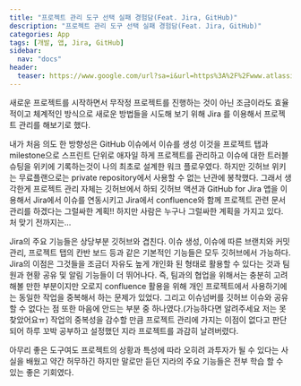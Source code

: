 ```yaml
---
title: "프로젝트 관리 도구 선택 실패 경험담(Feat. Jira, GitHub)"
description: "프로젝트 관리 도구 선택 실패 경험담(Feat. Jira, GitHub)"
categories: App
tags: [개발, 앱, Jira, GitHub]
sidebar: 
  nav: "docs"
header:
  teaser: https://www.google.com/url?sa=i&url=https%3A%2F%2Fwww.atlassian.com%2Fko%2Fjira&psig=AOvVaw2aXQ5Ia-vogH4K6CG-iR20&ust=1711705491451000&source=images&cd=vfe&opi=89978449&ved=0CBIQjRxqFwoTCOD-8__VloUDFQAAAAAdAAAAABAE
---
```

새로운 프로젝트를 시작하면서 무작정 프로젝트를 진행하는 것이 아닌 조금이라도 효율적이고 체계적인 방식으로 새로운 방법들을 시도해 보기 위해 Jira 를 이용해서 프로젝트 관리를 해보기로 했다. 

내가 처음 의도 한 방향성은 GitHub 이슈에서 이슈를 생성 이것을 프로젝트 탭과 milestone으로 스프린트 단위로 애자일 하게 프로젝트를 관리하고 이슈에 대한 트러블 슈팅을 위키에 기록하는것이 나의 최초로 설계한 워크 플로우였다. 하지만 깃허브 위키는 무료플랜으로는 private repository에서 사용할 수 없는 난관에 봉착했다. 그래서 생각한게 프로젝트 관리 자체는 깃허브에서 하되 깃허브 액션과 GitHub for Jira 앱을 이용해서 Jira에서 이슈를 연동시키고 Jira에서 confluence와 함께 프로젝트 관련 문서 관리를 하겠다는 그럴싸한 계획!! 하지만 사람은 누구나 그럴싸한 계획을 가지고 있다. 처 맞기 전까지는...

Jira의 주요 기능들은 상당부분 깃허브와 겹친다. 이슈 생성, 이슈에 따른 브랜치와 커밋관리, 프로젝트 탭의 칸반 보드 등과 같은 기본적인 기능들은 모두 깃허브에서 가능하다. Jira의 이점은 그것들을 조금더 자유도 높게 개인화 된 형태로 활용할 수 있다는 것과 팀원과 현황 공유 및 알림 기능들이 더 뛰어나다. 즉, 팀과의 협업을 위해서는 충분히 고려해볼 만한 부분이지만 오로지 confluence 활용을 위해 개인 프로젝트에서 사용하기에는 동일한 작업을 중복해서 하는 문제가 있었다. 그리고 이슈넘버를 깃허브 이슈와 공유할 수 없다는 점 또한 마음에 안드는 부분 중 하나였다.(가능하다면 알려주세요 저는 못찾았어요ㅠ) 작업의 중복성을 감수할 만큼 프로젝트 관리에 가지는 이점이 없다고 판단되어 하루 꼬박 공부하고 설정했던 지라 프로젝트를 과감히 날려버렸다.

아무리 좋은 도구여도 프로젝트의 상황과 특성에 따라 오히려 과투자가 될 수 있다는 사실을 배웠고 약간 허무하긴 하지만 말로만 듣던 지라의 주요 기능들은 전부 학습 할 수 있는 좋은 기회였다.
